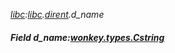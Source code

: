 _[libc](../../modules/libc/libc-module.md):[libc](../../modules/libc/libc-module.md).[dirent](../../modules/libc/libc-dirent.md).d\_name_
##### Field d\_name:[wonkey.types.Cstring](../../modules/wonkey/wonkey-types-cstring.md)
